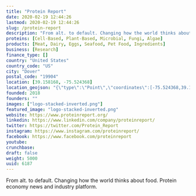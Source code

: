 ```yaml
---
title: "Protein Report"
date: 2020-02-19 12:44:26
lastmod: 2020-02-19 12:44:26
slug: /protein-report
description: "From alt. to default. Changing how the world thinks about food. Protein economy news and industry platform."
proteins: [Cell-Based, Plant-Based, Microbial, Fungi, Algae]
products: [Meat, Dairy, Eggs, Seafood, Pet Food, Ingredients]
business: [Research]
finance_type: []
country: "United States"
country_code: "US"
city: "Dover"
postal_code: "19904"
location: [39.158168, -75.524368]
location_geojson: "{\"type\":\"Point\",\"coordinates\":[-75.524368,39.158168]}"
founded: 2018
founders: ""
images: ["logo-stacked-inverted.png"]
featured_image: "logo-stacked-inverted.png"
website: https://www.proteinreport.org/
linkedin: https://www.linkedin.com/company/proteinreport/
twitter: https://twitter.com/Protein_Report
instagram: https://www.instagram.com/proteinreport/
facebook: https://www.facebook.com/proteinreport
youtube: 
crunchbase: 
draft: false
weight: 5000
uuid: 6187
---
```

From alt. to default. Changing how the world thinks about food. Protein economy news and industry platform.
